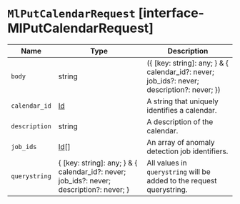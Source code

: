 # `MlPutCalendarRequest` [interface-MlPutCalendarRequest]

| Name | Type | Description |
| - | - | - |
| `body` | string | ({ [key: string]: any; } & { calendar_id?: never; job_ids?: never; description?: never; }) | All values in `body` will be added to the request body. |
| `calendar_id` | [Id](./Id.md) | A string that uniquely identifies a calendar. |
| `description` | string | A description of the calendar. |
| `job_ids` | [Id](./Id.md)[] | An array of anomaly detection job identifiers. |
| `querystring` | { [key: string]: any; } & { calendar_id?: never; job_ids?: never; description?: never; } | All values in `querystring` will be added to the request querystring. |
